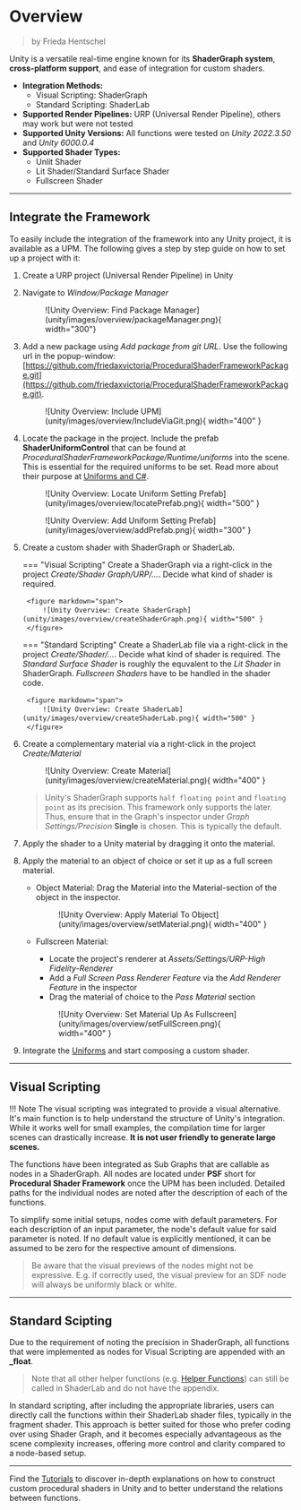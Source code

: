<div class="container">
    <h1 class="main-heading">Overview</h1>
    <blockquote class="author">by Frieda Hentschel</blockquote>
</div>

Unity is a versatile real-time engine known for its **ShaderGraph system**, **cross-platform support**, and ease of integration for custom shaders.

- **Integration Methods:** 
    - Visual Scripting: ShaderGraph
    - Standard Scripting: ShaderLab 
- **Supported Render Pipelines:** URP (Universal Render Pipeline), others may work but were not tested 
- **Supported Unity Versions:** All functions were tested on *Unity 2022.3.50* and *Unity 6000.0.4* 
- **Supported Shader Types:**
    - Unlit Shader
    - Lit Shader/Standard Surface Shader
    - Fullscreen Shader

---

## Integrate the Framework

To easily include the integration of the framework into any Unity project, it is available as a UPM. The following gives a step by step guide on how to set up a project with it:

1. Create a URP project (Universal Render Pipeline) in Unity

2. Navigate to *Window/Package Manager*

    <figure markdown="span">
        ![Unity Overview: Find Package Manager](unity/images/overview/packageManager.png){ width="300"}
    </figure>

3. Add a new package using *Add package from git URL*. Use the following url in the popup-window: [https://github.com/friedaxvictoria/ProceduralShaderFrameworkPackage.git](https://github.com/friedaxvictoria/ProceduralShaderFrameworkPackage.git).

    <figure markdown="span">
        ![Unity Overview: Include UPM](unity/images/overview/IncludeViaGit.png){ width="400" }
    </figure>

4. Locate the package in the project. Include the prefab **ShaderUniformControl** that can be found at *ProceduralShaderFrameworkPackage/Runtime/uniforms* into the scene. This is essential for the required uniforms to be set. Read more about their purpose at [Uniforms and C\#](unity/uniformsAndCs.md).

    <figure markdown="span">
        ![Unity Overview: Locate Uniform Setting Prefab](unity/images/overview/locatePrefab.png){ width="500" }
    </figure>
    <figure markdown="span">
        ![Unity Overview: Add Uniform Setting Prefab](unity/images/overview/addPrefab.png){ width="300" }
    </figure>

5. Create a custom shader with ShaderGraph or ShaderLab.

    === "Visual Scripting"
        Create a ShaderGraph via a right-click in the project *Create/Shader Graph/URP/...*. 
        Decide what kind of shader is required. 

        <figure markdown="span">
            ![Unity Overview: Create ShaderGraph](unity/images/overview/createShaderGraph.png){ width="500" }
        </figure>

    === "Standard Scripting"
        Create a ShaderLab file via a right-click in the project *Create/Shader/...*. 
        Decide what kind of shader is required. The *Standard Surface Shader* is roughly the equvalent to the *Lit Shader* in ShaderGraph. *Fullscreen Shaders* have to be handled in the shader code.

        <figure markdown="span">
            ![Unity Overview: Create ShaderLab](unity/images/overview/createShaderLab.png){ width="500" }
        </figure>

6. Create a complementary material via a right-click in the project *Create/Material*

    <figure markdown="span">
        ![Unity Overview: Create Material](unity/images/overview/createMaterial.png){ width="400" }
    </figure>

    > Unity's ShaderGraph supports ```half floating point``` and ```floating point``` as its precision. This framework only supports the later. Thus, ensure that in the Graph's inspector under *Graph Settings/Precision* **Single** is chosen. This is typically the default.

7. Apply the shader to a Unity material by dragging it onto the material.

8. Apply the material to an object of choice or set it up as a full screen material.

    - Object Material: Drag the Material into the Material-section of the object in the inspector.

        <figure markdown="span">
            ![Unity Overview: Apply Material To Object](unity/images/overview/setMaterial.png){ width="400" }
        </figure>

    - Fullscreen Material: 

        - Locate the project's renderer at *Assets/Settings/URP-High Fidelity-Renderer*
        - Add a *Full Screen Pass Renderer Feature* via the *Add Renderer Feature* in the inspector
        - Drag the material of choice to the *Pass Material* section

        <figure markdown="span">
            ![Unity Overview: Set Material Up As Fullscreen](unity/images/overview/setFullScreen.png){ width="400" }
        </figure>

9. Integrate the [Uniforms](unity/uniformsAndCs.md) and start composing a custom shader.

---

## Visual Scripting

!!! Note
    The visual scripting was integrated to provide a visual alternative. It's main function is to help understand the structure of Unity's integration. While it works well for small examples, the compilation time for larger scenes can drastically increase. **It is not user friendly to generate large scenes.**

The functions have been integrated as Sub Graphs that are callable as nodes in a ShaderGraph. All nodes are located under **PSF** short for **Procedural Shader Framework** once the UPM has been included. Detailed paths for the individual nodes are noted after the description of each of the functions. 

To simplify some initial setups, nodes come with default parameters. For each description of an input parameter, the node's default value for said parameter is noted. If no default value is explicitly mentioned, it can be assumed to be zero for the respective amount of dimensions. 

> Be aware that the visual previews of the nodes might not be expressive. E.g. if correctly used, the visual preview for an SDF node will always be uniformly black or white.

---

## Standard Scipting

Due to the requirement of noting the precision in ShaderGraph, all functions that were implemented as nodes for Visual Scripting are appended with an **_float**. 

> Note that all other helper functions (e.g. [Helper Functions](unity/helperFunctions.md)) can still be called in ShaderLab and do not have the appendix.

In standard scripting, after including the appropriate libraries, users can directly call the functions within their ShaderLab shader files, typically in the fragment shader. This approach is better suited for those who prefer coding over using Shader Graph, and it becomes especially advantageous as the scene complexity increases, offering more control and clarity compared to a node-based setup.

---

Find the [Tutorials](unity/tutorials/christmasTree.md) to discover in-depth explanations on how to construct custom procedural shaders in Unity and to better understand the relations between functions.
